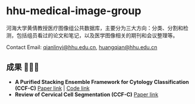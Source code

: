 
# hhu-medical-image-group

河海大学黄倩教授医疗图像组公共数据库，主要分为三大方向：分类、分割和检测，包括组员看过的论文和笔记，以及医学图像相关的期刊和会议整理等。

Contact Email: qianlinyi@hhu.edu.cn, huangqian@hhu.edu.cn

## 成果 🎉🎉🎉

- **A Purified Stacking Ensemble Framework for Cytology Classification (CCF-C)** [Paper link](https://link.springer.com/chapter/10.1007/978-3-031-53308-2_20) | [Code link](https://github.com/qianlinyi/Purified-Stacking-Ensemble-Framework)
- **Review of Cervical Cell Segmentation (CCF-C)** [Paper link](https://link.springer.com/article/10.1007/s11042-024-19799-0)




